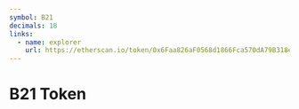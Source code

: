 ```yaml
---
symbol: B21
decimals: 18
links:
  - name: explorer
    url: https://etherscan.io/token/0x6Faa826aF0568d1866Fca570dA79B318ef114dAb
---
```


# B21 Token
